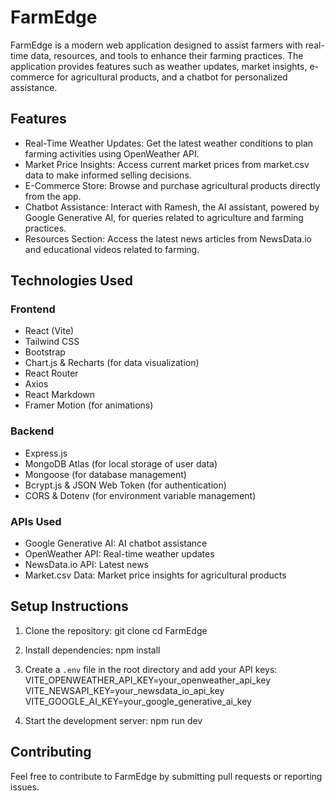 # FarmEdge

FarmEdge is a modern web application designed to assist farmers with real-time data, resources, and tools to enhance their farming practices. The application provides features such as weather updates, market insights, e-commerce for agricultural products, and a chatbot for personalized assistance.

## Features

- Real-Time Weather Updates: Get the latest weather conditions to plan farming activities using OpenWeather API.
- Market Price Insights: Access current market prices from market.csv data to make informed selling decisions.
- E-Commerce Store: Browse and purchase agricultural products directly from the app.
- Chatbot Assistance: Interact with Ramesh, the AI assistant, powered by Google Generative AI, for queries related to   agriculture and farming practices.
- Resources Section: Access the latest news articles from NewsData.io and educational videos related to farming.

## Technologies Used

### Frontend
- React (Vite)
- Tailwind CSS
- Bootstrap
- Chart.js & Recharts (for data visualization)
- React Router
- Axios
- React Markdown
- Framer Motion (for animations)

### Backend
- Express.js
- MongoDB Atlas (for local storage of user data)
- Mongoose (for database management)
- Bcrypt.js & JSON Web Token (for authentication)
- CORS & Dotenv (for environment variable management)

### APIs Used
- Google Generative AI: AI chatbot assistance
- OpenWeather API: Real-time weather updates
- NewsData.io API: Latest news
- Market.csv Data: Market price insights for agricultural products

## Setup Instructions

1. Clone the repository:
   git clone <repository-url>
   cd FarmEdge

2. Install dependencies:
   npm install

3. Create a `.env` file in the root directory and add your API keys:
   VITE_OPENWEATHER_API_KEY=your_openweather_api_key
   VITE_NEWSAPI_KEY=your_newsdata_io_api_key
   VITE_GOOGLE_AI_KEY=your_google_generative_ai_key

4. Start the development server:
   npm run dev

## Contributing
Feel free to contribute to FarmEdge by submitting pull requests or reporting issues.
